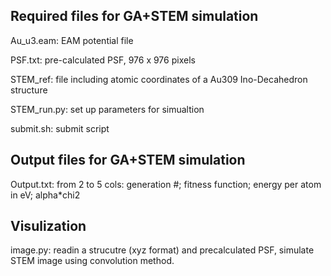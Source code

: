Required files for GA+STEM simulation 
-------------------------------------

Au_u3.eam: EAM potential file

PSF.txt: pre-calculated PSF, 976 x 976 pixels  

STEM_ref: file including atomic coordinates of a Au309 Ino-Decahedron structure

STEM_run.py: set up parameters for simualtion

submit.sh: submit script

Output files for GA+STEM simulation
-----------------------------------

Output.txt: from 2 to 5 cols: generation #; fitness function; energy per atom in eV; alpha*chi2


Visulization
------------

image.py: readin a strucutre (xyz format) and precalculated PSF, simulate STEM image using convolution method.  
